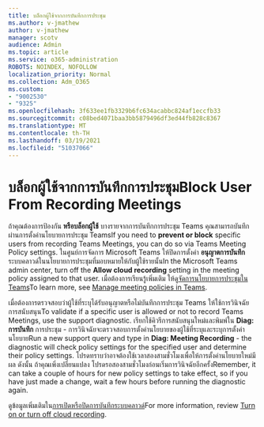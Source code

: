 ```yaml
---
title: บล็อกผู้ใช้จากการบันทึกการประชุม
ms.author: v-jmathew
author: v-jmathew
manager: scotv
audience: Admin
ms.topic: article
ms.service: o365-administration
ROBOTS: NOINDEX, NOFOLLOW
localization_priority: Normal
ms.collection: Adm_O365
ms.custom:
- "9002530"
- "9325"
ms.openlocfilehash: 3f633ee1fb3329b6fc634acabbc824af1eccfb33
ms.sourcegitcommit: c08bed4071baa3bb5879496df3ed44fb828c8367
ms.translationtype: MT
ms.contentlocale: th-TH
ms.lasthandoff: 03/19/2021
ms.locfileid: "51037066"
---
```

# <a name="block-user-from-recording-meetings"></a><span data-ttu-id="5afa9-102">บล็อกผู้ใช้จากการบันทึกการประชุม</span><span class="sxs-lookup"><span data-stu-id="5afa9-102">Block User From Recording Meetings</span></span>

<span data-ttu-id="5afa9-103">ถ้าคุณต้องการป้องกัน **หรือบล็อกผู้ใช้** บางรายจากการบันทึกการประชุม Teams คุณสามารถบันทึกผ่านการตั้งค่านโยบายการประชุม Teams</span><span class="sxs-lookup"><span data-stu-id="5afa9-103">If you need to **prevent or block** specific users from recording Teams Meetings, you can do so via Teams Meeting Policy settings.</span></span> <span data-ttu-id="5afa9-104">ในศูนย์การจัดการ Microsoft Teams ให้ปิดการตั้งค่า **อนุญาตการบันทึก** ระบบคลาวด์ในนโยบายการประชุมที่มอบหมายให้กับผู้ใช้รายนั้น</span><span class="sxs-lookup"><span data-stu-id="5afa9-104">In the Microsoft Teams admin center, turn off the **Allow cloud recording** setting in the meeting policy assigned to that user.</span></span> <span data-ttu-id="5afa9-105">เมื่อต้องการเรียนรู้เพิ่มเติม ให้ดู[จัดการนโยบายการประชุมใน Teams](https://docs.microsoft.com/microsoftteams/meeting-policies-in-teams#allow-cloud-recording)</span><span class="sxs-lookup"><span data-stu-id="5afa9-105">To learn more, see [Manage meeting policies in Teams](https://docs.microsoft.com/microsoftteams/meeting-policies-in-teams#allow-cloud-recording).</span></span>

<span data-ttu-id="5afa9-106">เมื่อต้องการตรวจสอบว่าผู้ใช้ที่ระบุได้รับอนุญาตหรือไม่บันทึกการประชุม Teams ให้ใช้การวินิจฉัยการสนับสนุน</span><span class="sxs-lookup"><span data-stu-id="5afa9-106">To validate if a specific user is allowed or not to record Teams Meetings, use the support diagnostic.</span></span> <span data-ttu-id="5afa9-107">เรียกใช้คิวรีการสนับสนุนใหม่และพิมพ์ใน **Diag: การบันทึก** การประชุม - การวินิจฉัยจะตรวจสอบการตั้งค่านโยบายของผู้ใช้ที่ระบุและระบุการตั้งค่านโยบาย</span><span class="sxs-lookup"><span data-stu-id="5afa9-107">Run a new support query and type in **Diag: Meeting Recording** - the diagnostic will check policy settings for the specified user and determine their policy settings.</span></span> <span data-ttu-id="5afa9-108">โปรดทราบว่าอาจต้องใช้เวลาสองสามชั่วโมงเพื่อให้การตั้งค่านโยบายใหม่มีผล ดังนั้น ถ้าคุณเพิ่งเปลี่ยนแปลง โปรดรอสองสามชั่วโมงก่อนเริ่มการวินิจฉัยอีกครั้ง</span><span class="sxs-lookup"><span data-stu-id="5afa9-108">Remember, it can take a couple of hours for new policy settings to take effect, so if you have just made a change, wait a few hours before running the diagnostic again.</span></span>

<span data-ttu-id="5afa9-109">ดูข้อมูลเพิ่มเติมใน[การเปิดหรือปิดการบันทึกระบบคลาวด์](https://docs.microsoft.com/microsoftteams/cloud-recording#turn-on-or-turn-off-cloud-recording)</span><span class="sxs-lookup"><span data-stu-id="5afa9-109">For more information, review [Turn on or turn off cloud recording](https://docs.microsoft.com/microsoftteams/cloud-recording#turn-on-or-turn-off-cloud-recording).</span></span>
